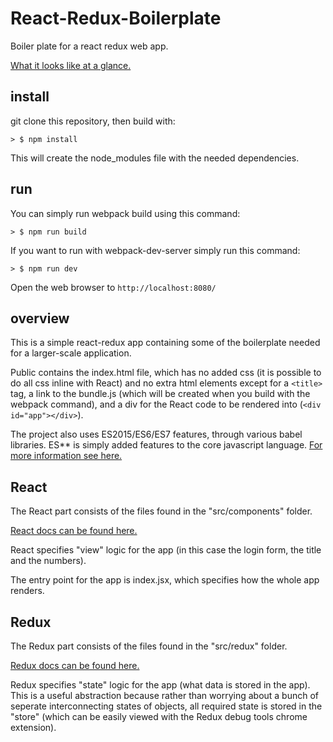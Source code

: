 # React-Redux-Boilerplate
Boiler plate for a react redux web app.

[What it looks like at a glance.](https://i.imgur.com/NgP8oL3.png)

## install

git clone this repository, then build with:
```
> $ npm install
```

This will create the node_modules file with the needed dependencies.

## run

You can simply run webpack build using this command: 

```
> $ npm run build
```

If you want to run with webpack-dev-server simply run this command: 

```
> $ npm run dev
```

Open the web browser to `http://localhost:8080/`

## overview

This is a simple react-redux app containing some of the boilerplate needed for a larger-scale application.

Public contains the index.html file, which has no added css (it is possible to do all css inline with React) and no extra html elements except for a ```<title>``` tag, a link to the bundle.js (which will be created when you build with the webpack command), and a div for the React code to be rendered into (```<div id="app"></div>```).

The project also uses ES2015/ES6/ES7 features, through various babel libraries. ES** is simply added features to the core javascript language. [For more information see here.](http://www.2ality.com/2015/11/tc39-process.html)

## React

The React part consists of the files found in the "src/components" folder.

[React docs can be found here.](https://facebook.github.io/react/docs/getting-started.html)

React specifies "view" logic for the app (in this case the login form, the title and the numbers).

The entry point for the app is index.jsx, which specifies how the whole app renders.
## Redux

The Redux part consists of the files found in the "src/redux" folder.

[Redux docs can be found here.](http://redux.js.org/)

Redux specifies "state" logic for the app (what data is stored in the app). This is a useful abstraction because rather than worrying about a bunch of seperate interconnecting states of objects, all required state is stored in the "store" (which can be easily viewed with the Redux debug tools chrome extension).





